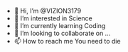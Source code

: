 - 👋 Hi, I’m @VIZION3179
- 👀 I’m interested in Science 
- 🌱 I’m currently learning Coding 
- 💞️ I’m looking to collaborate on ...
- 📫 How to reach me You need to die

<!---
VIZION3179/VIZION3179 is a ✨ special ✨ repository because its `README.md` (this file) appears on your GitHub profile.
You can click the Preview link to take a look at your changes.
--->
